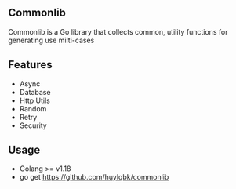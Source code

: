 ## Commonlib

Commonlib is a Go library that collects common, utility functions for generating use milti-cases

## Features
* Async
* Database
* Http Utils
* Random
* Retry
* Security

## Usage
* Golang >= v1.18
* go get https://github.com/huylqbk/commonlib